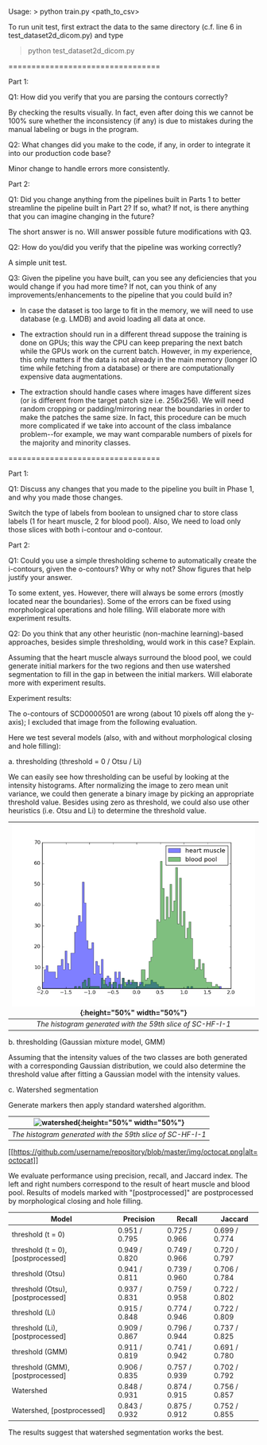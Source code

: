 Usage: > python train.py <path_to_csv>

To run unit test, first extract the data to the same directory (c.f. line 6 in test_dataset2d_dicom.py) and type
> python test_dataset2d_dicom.py

=================================

Part 1:

Q1: How did you verify that you are parsing the contours correctly?

By checking the results visually. In fact, even after doing this we cannot be 100% sure whether the inconsistency (if any) is due to mistakes during the manual labeling or bugs in the program.

Q2: What changes did you make to the code, if any, in order to integrate it into our production code base?

Minor change to handle errors more consistently.

Part 2:

Q1: Did you change anything from the pipelines built in Parts 1 to better streamline the pipeline built in Part 2? If so, what? If not, is there anything that you can imagine changing in the future?

The short answer is no. Will answer possible future modifications with Q3.

Q2: How do you/did you verify that the pipeline was working correctly?

A simple unit test.

Q3: Given the pipeline you have built, can you see any deficiencies that you would change if you had more time? If not, can you think of any improvements/enhancements to the pipeline that you could build in?
- In case the dataset is too large to fit in the memory, we will need to use database (e.g. LMDB) and avoid loading all data at once.

- The extraction should run in a different thread suppose the training is done on GPUs; this way the CPU can keep preparing the next batch while the GPUs work on the current batch. However, in my experience, this only matters if the data is not already in the main memory (longer IO time while fetching from a database) or there are computationally expensive data augmentations.

- The extraction should handle cases where images have different sizes (or is different from the target patch size i.e. 256x256). We will need random cropping or padding/mirroring near the boundaries in order to make the patches the same size. In fact, this procedure can be much more complicated if we take into account of the class imbalance problem--for example, we may want comparable numbers of pixels for the majority and minority classes.

=================================

Part 1:

Q1: Discuss any changes that you made to the pipeline you built in Phase 1, and why you made those changes.

Switch the type of labels from boolean to unsigned char to store class labels (1 for heart muscle, 2 for blood pool). Also, We need to load only those slices with both i-contour and o-contour.

Part 2:

Q1: Could you use a simple thresholding scheme to automatically create the i-contours, given the o-contours? Why or why not? Show figures that help justify your answer.

To some extent, yes. However, there will always be some errors (mostly located near the boundaries). Some of the errors can be fixed using morphological operations and hole filling. Will elaborate more with experiment results.

Q2: Do you think that any other heuristic (non-machine learning)-based approaches, besides simple thresholding, would work in this case? Explain.

Assuming that the heart muscle always surround the blood pool, we could generate initial markers for the two regions and then use watershed segmentation to fill in the gap in between the initial markers. Will elaborate more with experiment results.

Experiment results:

The o-contours of SCD0000501 are wrong (about 10 pixels off along the y-axis); I excluded that image from the following evaluation.

Here we test several models (also, with and without morphological closing and hole filling):

a. thresholding (threshold = 0 / Otsu / Li)

We can easily see how thresholding can be useful by looking at the intensity histograms. After normalizing the image to zero mean unit variance, we could then generate a binary image by picking an appropriate threshold value.
Besides using zero as threshold, we could also use other heuristics (i.e. Otsu and Li) to determine the threshold value.

| ![histogram](/images/histogram.png){:height="50%" width="50%"} |
|:--:|
| *The histogram generated with the 59th slice of SC-HF-I-1* |

b. thresholding (Gaussian mixture model, GMM)

Assuming that the intensity values of the two classes are both generated with a corresponding Gaussian distribution, we could also determine the threshold value after fitting a Gaussian model with the intensity values.

c. Watershed segmentation

Generate markers then apply standard watershed algorithm.

| ![watershed](/images/watershed.png){:height="50%" width="50%"} |
|:--:|
| *The histogram generated with the 59th slice of SC-HF-I-1* |

[[https://github.com/username/repository/blob/master/img/octocat.png|alt=octocat]]

We evaluate performance using precision, recall, and Jaccard index. The left and right numbers correspond to the result of heart muscle and blood pool.
Results of models marked with "[postprocessed]" are postprocessed by morphological closing and hole filling.

| Model         | Precision      | Recall        | Jaccard       |
| ------------- | ------------- | ------------- | ------------- |
| threshold (t = 0)  | 0.951 / 0.795  | 0.725 / 0.966  | 0.699 / 0.774        |
| threshold (t = 0), [postprocessed]  | 0.949 / 0.820  | 0.749 / 0.966  | 0.720 / 0.797        |
| threshold (Otsu)  | 0.941 / 0.811  | 0.739 / 0.960  | 0.706 / 0.784        |
| threshold (Otsu), [postprocessed]  | 0.937 / 0.831  | 0.759 / 0.958  | 0.722 / 0.802        |
| threshold (Li)  | 0.915 / 0.848  | 0.774 / 0.946  | 0.722 / 0.809        |
| threshold (Li), [postprocessed]  | 0.909 / 0.867  | 0.796 / 0.944  | 0.737 / 0.825        |
| threshold (GMM)  | 0.911 / 0.819  | 0.741 / 0.942  | 0.691 / 0.780        |
| threshold (GMM), [postprocessed]  | 0.906 / 0.835  | 0.757 / 0.939  | 0.702 / 0.792        |
| Watershed  | 0.848 / 0.931  | 0.874 / 0.915  | 0.756 / 0.857        |
| Watershed, [postprocessed]  | 0.843 / 0.932  | 0.875 / 0.912  | 0.752 / 0.855        |

The results suggest that watershed segmentation works the best.